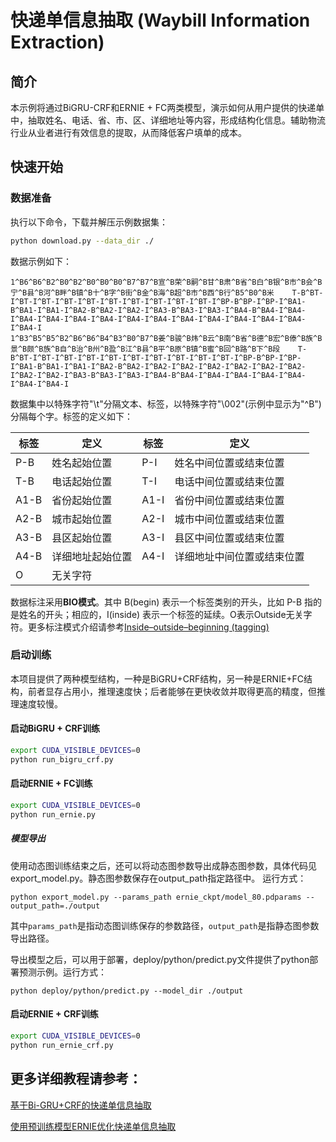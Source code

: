 # 快递单信息抽取 (Waybill Information Extraction)

## 简介

本示例将通过BiGRU-CRF和ERNIE + FC两类模型，演示如何从用户提供的快递单中，抽取姓名、电话、省、市、区、详细地址等内容，形成结构化信息。辅助物流行业从业者进行有效信息的提取，从而降低客户填单的成本。

## 快速开始

### 数据准备

执行以下命令，下载并解压示例数据集：

```bash
python download.py --data_dir ./  
```

数据示例如下：

```
1^B6^B6^B2^B0^B2^B0^B0^B0^B7^B7^B宣^B荣^B嗣^B甘^B肃^B省^B白^B银^B市^B会^B宁^B县^B河^B畔^B镇^B十^B字^B街^B金^B海^B超^B市^B西^B行^B5^B0^B米    T-B^BT-I^BT-I^BT-I^BT-I^BT-I^BT-I^BT-I^BT-I^BT-I^BT-I^BP-B^BP-I^BP-I^BA1-B^BA1-I^BA1-I^BA2-B^BA2-I^BA2-I^BA3-B^BA3-I^BA3-I^BA4-B^BA4-I^BA4-I^BA4-I^BA4-I^BA4-I^BA4-I^BA4-I^BA4-I^BA4-I^BA4-I^BA4-I^BA4-I^BA4-I^BA4-I
1^B3^B5^B5^B2^B6^B6^B4^B3^B0^B7^B姜^B骏^B炜^B云^B南^B省^B德^B宏^B傣^B族^B景^B颇^B族^B自^B治^B州^B盈^B江^B县^B平^B原^B镇^B蜜^B回^B路^B下^B段    T-B^BT-I^BT-I^BT-I^BT-I^BT-I^BT-I^BT-I^BT-I^BT-I^BT-I^BP-B^BP-I^BP-I^BA1-B^BA1-I^BA1-I^BA2-B^BA2-I^BA2-I^BA2-I^BA2-I^BA2-I^BA2-I^BA2-I^BA2-I^BA2-I^BA3-B^BA3-I^BA3-I^BA4-B^BA4-I^BA4-I^BA4-I^BA4-I^BA4-I^BA4-I^BA4-I
```
数据集中以特殊字符"\t"分隔文本、标签，以特殊字符"\002"(示例中显示为"^B")分隔每个字。标签的定义如下：

| 标签 | 定义 |  标签 | 定义 |
| -------- | -------- |-------- | -------- |
| P-B | 姓名起始位置 | P-I | 姓名中间位置或结束位置 |
| T-B | 电话起始位置 | T-I | 电话中间位置或结束位置 |
| A1-B | 省份起始位置 | A1-I | 省份中间位置或结束位置 |
| A2-B | 城市起始位置 | A2-I | 城市中间位置或结束位置 |
| A3-B | 县区起始位置 | A3-I | 县区中间位置或结束位置 |
| A4-B | 详细地址起始位置 | A4-I | 详细地址中间位置或结束位置 |
| O | 无关字符 | | |

数据标注采用**BIO模式**。其中 B(begin) 表示一个标签类别的开头，比如 P-B 指的是姓名的开头；相应的，I(inside) 表示一个标签的延续。O表示Outside无关字符。更多标注模式介绍请参考[Inside–outside–beginning (tagging)](https://en.wikipedia.org/wiki/Inside%E2%80%93outside%E2%80%93beginning_(tagging))

### 启动训练

本项目提供了两种模型结构，一种是BiGRU+CRF结构，另一种是ERNIE+FC结构，前者显存占用小，推理速度快；后者能够在更快收敛并取得更高的精度，但推理速度较慢。

#### 启动BiGRU + CRF训练

```bash
export CUDA_VISIBLE_DEVICES=0
python run_bigru_crf.py
```

#### 启动ERNIE + FC训练

```bash
export CUDA_VISIBLE_DEVICES=0
python run_ernie.py
```
##### 模型导出
使用动态图训练结束之后，还可以将动态图参数导出成静态图参数，具体代码见export_model.py。静态图参数保存在output_path指定路径中。 运行方式：

`python export_model.py --params_path ernie_ckpt/model_80.pdparams --output_path=./output`

其中`params_path`是指动态图训练保存的参数路径，`output_path`是指静态图参数导出路径。

导出模型之后，可以用于部署，deploy/python/predict.py文件提供了python部署预测示例。运行方式：

`python deploy/python/predict.py --model_dir ./output`


#### 启动ERNIE + CRF训练

```bash
export CUDA_VISIBLE_DEVICES=0
python run_ernie_crf.py
```

## 更多详细教程请参考：

[基于Bi-GRU+CRF的快递单信息抽取](https://aistudio.baidu.com/aistudio/projectdetail/1317771)

[使用预训练模型ERNIE优化快递单信息抽取](https://aistudio.baidu.com/aistudio/projectdetail/1329361)
